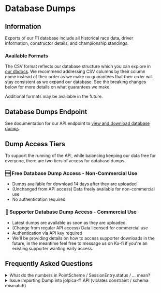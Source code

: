 # Database Dumps

## Information

Exports of our F1 database include all historical race data, driver information, constructor details, and championship standings.

### Available Formats

The CSV format reflects our database structure which you can explore in [our dbdocs](https://dbdocs.io/jolpica/jolpica-f1?view=relationships). We recommend addressing CSV columns by their column name instead of their order as we make no guarantees that their order will stay consistent as we expand our database. See the breaking changes below for more details on what guarantees we make.

Additional formats may be available in the future.

## Database Dumps Endpoint

See documentation for our API endpoint to [view and download database dumps](endpoints/data/dumps.md).

## Dump Access Tiers
To support the running of the API, while balancing keeping our data free for everyone, there are two tiers of access for database dumps.

###  🆓 Free Database Dump Access - Non-Commercial Use

  - Dumps available for download 14 days after they are uploaded
  - (Unchanged from API access) Data freely available for non-commercial use
  - No authentication required

### 💎 Supporter Database Dump Access - Commercial Use

  - Latest dumps are available as soon as they are uploaded.
  - (Change from regular API access) Data licensed for commercial use
  - Authentication via API key required
  - We'll be providing details on how to access supporter downloads in the future, in the meantime feel free to message us on Ko-fi if you're an existing supporter wanting early access.

## Frequently Asked Questions

<details>
<summary>What do the numbers in PointScheme / SessionEntry.status / ... mean? </summary>

Throughout our database we use Integer Enumerations to map certain pre-defined fields such as a car's finishing status or a certain ruleset for a race. Currently, you can only find the meanings of these encodings in our model source code.

In the future we hope to make this more accessible by including them in dumps. If you'd like to help implement this feel free to reach out in [discussions](https://github.com/jolpica/jolpica-f1/discussions) or on [discord](https://discord.com/invite/HHNBT2zJew).

The definitions for some common enums can be found here. Please make sure to switch to the main branch after clicking the link to get the most up to date model definitions:
  - [SessionStatus](https://github.com/jolpica/jolpica-f1/blob/ac7925689ced6dfa49d5336585a9fac64673aff1/jolpica/formula_one/models/session.py#L92-L102) (SessionEntry.status)
  - [PointSystem Enums](https://github.com/jolpica/jolpica-f1/blob/ac7925689ced6dfa49d5336585a9fac64673aff1/jolpica/formula_one/models/point_scheme.py#L11-L51)
  - [ChampionshipScheme Enums](https://github.com/jolpica/jolpica-f1/blob/ac7925689ced6dfa49d5336585a9fac64673aff1/jolpica/formula_one/models/point_scheme.py#L95-L128)
  - [ChampionshipAdjustmentType](https://github.com/jolpica/jolpica-f1/blob/ac7925689ced6dfa49d5336585a9fac64673aff1/jolpica/formula_one/models/point_scheme.py#L171-L179C31) (ChampionshipAdjustment.adjustment)
  - [TeamDriverRole](https://github.com/jolpica/jolpica-f1/blob/ac7925689ced6dfa49d5336585a9fac64673aff1/jolpica/formula_one/models/team.py#L55-L60) (TeamDriver.role)
  - [SessionType](https://github.com/jolpica/jolpica-f1/blob/ac7925689ced6dfa49d5336585a9fac64673aff1/jolpica/formula_one/models/session.py#L92-L102) (Session.type) - Uses a Text enum instead of integer.

</details>

<details>
<summary> Issue Importing Dump into jolpica-f1 API (violates constraint / schema mismatch)</summary>
This can occasionally happen when we introduce a database migration and the database dumps haven't been updated to reflect the new schema yet. The suggested solution is to either wait until the delayed dump has updated, or purchase a higher access tier. However you can manually upgrade the dump by following the below instructions.<br>

### Migrate the Dump to the new schema
You can resolve this by importing the data, then running the migrations manually yourself:

1. Find the timestamp when the dump you are using was created (The `uploaded_at` field on [Dumps Overview](endpoints/data/dumps.md) endpoint)
2. Find the commit of the latest commit to the repository [here](https://github.com/jolpica/jolpica-f1/commits/main/), which was created before that timestamp and note down its hash.
3. **Important** (Or your database may get out of sync): Undo all migrations for the formula one app: <br> 
`python manage.py migrate formula_one zero`
4. Checkout the commit you found earlier `git checkout <commit_hash>`
5. Run Migrations: `python manage.py migrate formula_one`
6. Import Data - Use your method of choice (For example, `python scripts/restore_from_csv_dump.sh`)
7. Checkout the main branch, and run migrations: <br> `git checkout main && git pull && python manage.py migrate`

Done! You have successfully migrated an old database to use a new schema. Some database migrations may take a while to run if they contain large data migrations.<br>
If you are having troubles with dependencies, make sure you reinstall / sync dependencies after each git checkout.
</details>